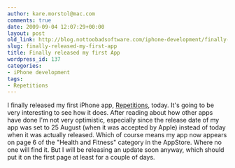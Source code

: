 ```yaml
---
author: kare.morstol@mac.com
comments: true
date: 2009-09-04 12:07:29+00:00
layout: post
old_link: http://blog.nottoobadsoftware.com/iphone-development/finally-released-my-first-app/
slug: finally-released-my-first-app
title: Finally released my first App
wordpress_id: 137
categories:
- iPhone development
tags:
- Repetitions
---
```


I finally released my first iPhone app, [Repetitions](//itunes.apple.com/WebObjects/MZStore.woa/wa/viewSoftware?id=326304885&mt=8&s=143441), today. It's going to be very interesting to see how it does. After reading about how other apps have done I'm not very optimistic, especially since the release date of my app was set to 25 August (when it was accepted by Apple) instead of today when it was actually released. Which of course means my app now appears on page 6 of the "Health and Fitness" category in the AppStore. Where no one will find it. But I will be releasing an update soon anyway, which should put it on the first page at least for a couple of days.
